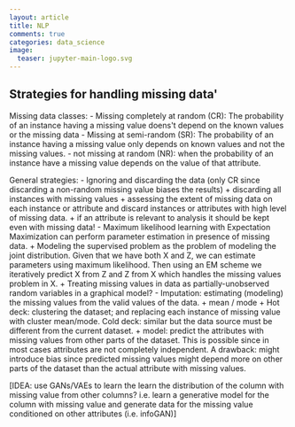 ```yaml
---
layout: article
title: NLP
comments: true
categories: data_science
image:
  teaser: jupyter-main-logo.svg
---
```

## Strategies for handling missing data'


Missing data classes:
    - Missing completely at random (CR): The probability of an instance having a missing value doens't depend on the known values or the missing data
    - Missing at semi-random (SR): The probability of an instance having a missing value only depends on known values and not the missing values. 
    - not missing at random (NR): when the probability of an instance have a missing value depends on the value of that attribute. 

General strategies: 
    - Ignoring and discarding the data (only CR since discarding a non-random missing value biases the results)
        + discarding all instances with missing values
        + assessing the extent of missing data on each instance or attribute and discard instances or attributes with high level of missing data. 
        + if an attribute is relevant to analysis it should be kept even with missing data!
    - Maximum likelihood learning with Expectation Maximization can perform parameter estimation in presence of missing data. 
        + Modeling the supervised problem as the problem of modeling the joint distribution. Given that we have both X and Z, we can estimate parameters using maximum likelihood. Then using an EM scheme we iteratively predict X from Z and Z from X which handles the missing values problem in X. 
        + Treating missing values in data as partially-unobserved random variables in a graphical model?
    - Imputation: estimating (modeling) the missing values from the valid values of the data. 
        + mean / mode
        + Hot deck: clustering the dataset; and replacing each instance of missing value with cluster mean/mode. Cold deck: similar but the data source must be different from the current dataset. 
        + model: predict the attributes with missing values from other parts of the dataset. This is possible since in most cases attributes are not completely independent. A drawback: might introduce bias since predicted missing values might depend more on other parts of the dataset than the actual attribute with missing values.

[IDEA: use GANs/VAEs to learn the learn the distribution of the column with missing value from other columns? i.e. learn a generative model for the column with missing value and generate data for the missing value conditioned on other attributes (i.e. infoGAN)]

